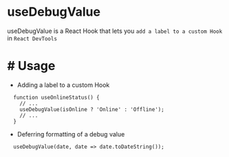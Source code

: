 # useDebugValue

useDebugValue is a React Hook that lets you `add a label to a custom Hook` in `React DevTools`

# # Usage

- Adding a label to a custom Hook

```
  function useOnlineStatus() {
    // ...
    useDebugValue(isOnline ? 'Online' : 'Offline');
    // ...
  }
```

- Deferring formatting of a debug value

```
  useDebugValue(date, date => date.toDateString());
```
